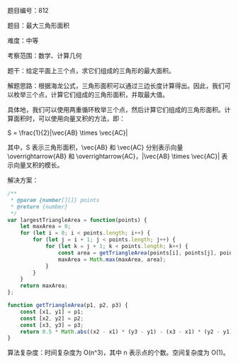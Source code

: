 题目编号：812

题目：最大三角形面积

难度：中等

考察范围：数学、计算几何

题干：给定平面上三个点，求它们组成的三角形的最大面积。

解题思路：根据海龙公式，三角形面积可以通过三边长度计算得出。因此，我们可以枚举三个点，计算它们组成的三角形面积，并取最大值。

具体地，我们可以使用两重循环枚举三个点，然后计算它们组成的三角形面积。计算面积时，可以使用向量叉积的方法，即：

S = \frac{1}{2}|\vec{AB} \times \vec{AC}|

其中，S 表示三角形面积，\vec{AB} 和 \vec{AC} 分别表示向量 \overrightarrow{AB} 和 \overrightarrow{AC}，|\vec{AB} \times \vec{AC}| 表示向量叉积的模长。

解决方案：

```javascript
/**
 * @param {number[][]} points
 * @return {number}
 */
var largestTriangleArea = function(points) {
    let maxArea = 0;
    for (let i = 0; i < points.length; i++) {
        for (let j = i + 1; j < points.length; j++) {
            for (let k = j + 1; k < points.length; k++) {
                const area = getTriangleArea(points[i], points[j], points[k]);
                maxArea = Math.max(maxArea, area);
            }
        }
    }
    return maxArea;
};

function getTriangleArea(p1, p2, p3) {
    const [x1, y1] = p1;
    const [x2, y2] = p2;
    const [x3, y3] = p3;
    return 0.5 * Math.abs((x2 - x1) * (y3 - y1) - (x3 - x1) * (y2 - y1));
}
```

算法复杂度：时间复杂度为 O(n^3)，其中 n 表示点的个数。空间复杂度为 O(1)。